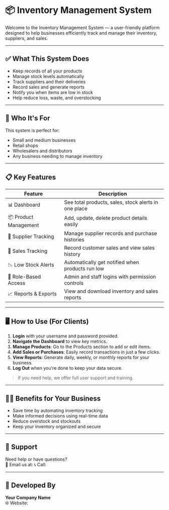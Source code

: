 # 📦 Inventory Management System

Welcome to the Inventory Management System — a user-friendly platform designed to help businesses efficiently track and manage their inventory, suppliers, and sales.

---

## ✅ What This System Does

- Keep records of all your products
- Manage stock levels automatically
- Track suppliers and their deliveries
- Record sales and generate reports
- Notify you when items are low in stock
- Help reduce loss, waste, and overstocking

---

## 🎯 Who It's For

This system is perfect for:
- Small and medium businesses
- Retail shops
- Wholesalers and distributors
- Any business needing to manage inventory

---

## 📋 Key Features

| Feature                 | Description                                                  |
|------------------------|--------------------------------------------------------------|
| 📊 Dashboard           | See total products, sales, stock alerts in one place         |
| 📦 Product Management  | Add, update, delete product details easily                   |
| 👥 Supplier Tracking    | Manage supplier records and purchase histories               |
| 🛒 Sales Tracking      | Record customer sales and view sales history                 |
| 📉 Low Stock Alerts    | Automatically get notified when products run low             |
| 🔐 Role-Based Access   | Admin and staff logins with permission controls              |
| 📈 Reports & Exports   | View and download inventory and sales reports                |

---

## 🖥️ How to Use (For Clients)

1. **Login** with your username and password provided.
2. **Navigate the Dashboard** to view key metrics.
3. **Manage Products**: Go to the Products section to add or edit items.
4. **Add Sales or Purchases**: Easily record transactions in just a few clicks.
5. **View Reports**: Generate daily, weekly, or monthly reports for your business.
6. **Log Out** when you're done to keep your data secure.

> If you need help, we offer full user support and training.

---

## 🧑‍💼 Benefits for Your Business

- Save time by automating inventory tracking
- Make informed decisions using real-time data
- Reduce overstock and stockouts
- Keep your inventory organized and secure

---

## 💬 Support

Need help or have questions?  
📧 Email us at: 
📞 Call: 

---

## 👤 Developed By

**Your Company Name**  
🌐 Website: 

